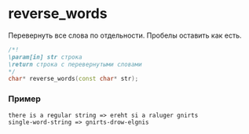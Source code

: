 # reverse_words
Перевернуть все слова по отдельности. Пробелы оставить как есть.

````c++
/*!
\param[in] str строка
\return строка с перевернутыми словами
*/
char* reverse_words(const char* str);
````

### Пример
```
there is a regular string => ereht si a raluger gnirts
single-word-string => gnirts-drow-elgnis
```


